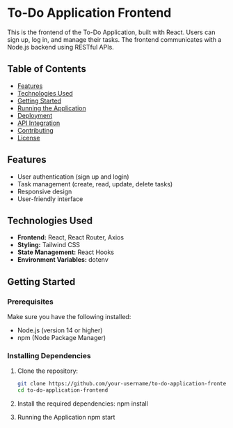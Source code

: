 # To-Do Application Frontend

This is the frontend of the To-Do Application, built with React. Users can sign up, log in, and manage their tasks. The frontend communicates with a Node.js backend using RESTful APIs.

## Table of Contents

- [Features](#features)
- [Technologies Used](#technologies-used)
- [Getting Started](#getting-started)
- [Running the Application](#running-the-application)
- [Deployment](#deployment)
- [API Integration](#api-integration)
- [Contributing](#contributing)
- [License](#license)

## Features

- User authentication (sign up and login)
- Task management (create, read, update, delete tasks)
- Responsive design
- User-friendly interface

## Technologies Used

- **Frontend:** React, React Router, Axios
- **Styling:** Tailwind CSS
- **State Management:** React Hooks
- **Environment Variables:** dotenv

## Getting Started

### Prerequisites

Make sure you have the following installed:

- Node.js (version 14 or higher)
- npm (Node Package Manager)

### Installing Dependencies

1. Clone the repository:

   ```bash
   git clone https://github.com/your-username/to-do-application-frontend.git
   cd to-do-application-frontend
2. Install the required dependencies:
   npm install
   
4. Running the Application
   npm start
